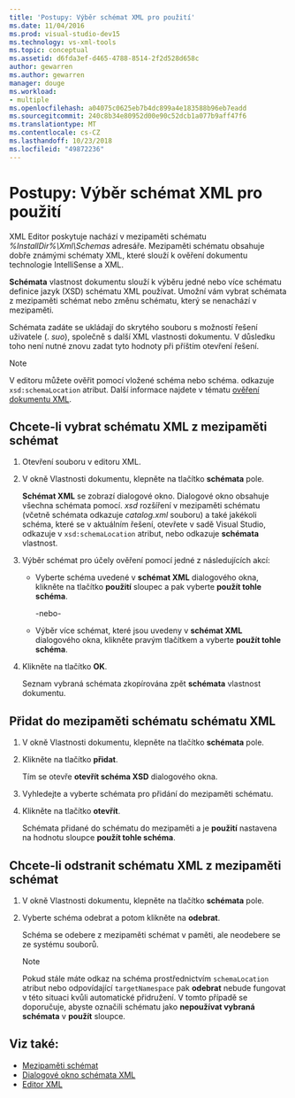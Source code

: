 ```yaml
---
title: 'Postupy: Výběr schémat XML pro použití'
ms.date: 11/04/2016
ms.prod: visual-studio-dev15
ms.technology: vs-xml-tools
ms.topic: conceptual
ms.assetid: d6fda3ef-d465-4788-8514-2f2d528d658c
author: gewarren
ms.author: gewarren
manager: douge
ms.workload:
- multiple
ms.openlocfilehash: a04075c0625eb7b4dc899a4e183588b96eb7eadd
ms.sourcegitcommit: 240c8b34e80952d00e90c52dcb1a077b9aff47f6
ms.translationtype: MT
ms.contentlocale: cs-CZ
ms.lasthandoff: 10/23/2018
ms.locfileid: "49872236"
---
```

# <a name="how-to-select-the-xml-schemas-to-use"></a>Postupy: Výběr schémat XML pro použití

XML Editor poskytuje nachází v mezipaměti schématu *%InstallDir%\Xml\Schemas* adresáře. Mezipaměti schématu obsahuje dobře známými schématy XML, které slouží k ověření dokumentu technologie IntelliSense a XML.

**Schémata** vlastnost dokumentu slouží k výběru jedné nebo více schématu definice jazyk (XSD) schématu XML používat. Umožní vám vybrat schémata z mezipaměti schémat nebo změnu schématu, který se nenachází v mezipaměti.

Schémata zadáte se ukládají do skrytého souboru s možností řešení uživatele (. *suo*), společně s další XML vlastnosti dokumentu. V důsledku toho není nutné znovu zadat tyto hodnoty při příštím otevření řešení.

> [!NOTE]
> V editoru můžete ověřit pomocí vložené schéma nebo schéma. odkazuje `xsd:schemaLocation` atribut. Další informace najdete v tématu [ověření dokumentu XML](../xml-tools/xml-document-validation.md).

## <a name="to-select-an-xml-schema-from-the-schema-cache"></a>Chcete-li vybrat schématu XML z mezipaměti schémat

1. Otevření souboru v editoru XML.

2. V okně Vlastnosti dokumentu, klepněte na tlačítko **schémata** pole.

    **Schémat XML** se zobrazí dialogové okno. Dialogové okno obsahuje všechna schémata pomocí. *xsd* rozšíření v mezipaměti schématu (včetně schémata odkazuje *catalog.xml* souboru) a také jakékoli schéma, které se v aktuálním řešení, otevřete v sadě Visual Studio, odkazuje v `xsd:schemaLocation` atribut, nebo odkazuje **schémata** vlastnost.

3. Výběr schémat pro účely ověření pomocí jedné z následujících akcí:

   - Vyberte schéma uvedené v **schémat XML** dialogového okna, klikněte na tlačítko **použití** sloupec a pak vyberte **použít tohle schéma**.

     -nebo-

   - Výběr více schémat, které jsou uvedeny v **schémat XML** dialogového okna, klikněte pravým tlačítkem a vyberte **použít tohle schéma**.

4. Klikněte na tlačítko **OK**.

    Seznam vybraná schémata zkopírována zpět **schémata** vlastnost dokumentu.

## <a name="to-add-an-xml-schema-to-the-schema-cache"></a>Přidat do mezipaměti schématu schématu XML

1.  V okně Vlastnosti dokumentu, klepněte na tlačítko **schémata** pole.

2.  Klikněte na tlačítko **přidat**.

     Tím se otevře **otevřít schéma XSD** dialogového okna.

3.  Vyhledejte a vyberte schémata pro přidání do mezipaměti schématu.

4.  Klikněte na tlačítko **otevřít**.

     Schémata přidané do schématu do mezipaměti a je **použití** nastavena na hodnotu sloupce **použít tohle schéma**.

## <a name="to-delete-an-xml-schema-from-the-schema-cache"></a>Chcete-li odstranit schématu XML z mezipaměti schémat

1.  V okně Vlastnosti dokumentu, klepněte na tlačítko **schémata** pole.

2.  Vyberte schéma odebrat a potom klikněte na **odebrat**.

     Schéma se odebere z mezipaměti schémat v paměti, ale neodebere se ze systému souborů.

    > [!NOTE]
    > Pokud stále máte odkaz na schéma prostřednictvím `schemaLocation` atribut nebo odpovídající `targetNamespace` pak **odebrat** nebude fungovat v této situaci kvůli automatické přidružení. V tomto případě se doporučuje, abyste označili schématu jako **nepoužívat vybraná schémata** v **použít** sloupce.

## <a name="see-also"></a>Viz také:

- [Mezipaměti schémat](../xml-tools/schema-cache.md)
- [Dialogové okno schémata XML](../xml-tools/xml-schemas-dialog-box.md)
- [Editor XML](../xml-tools/xml-editor.md)